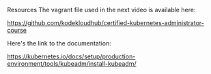 Resources
The vagrant file used in the next video is available here:

https://github.com/kodekloudhub/certified-kubernetes-administrator-course

Here's the link to the documentation:

https://kubernetes.io/docs/setup/production-environment/tools/kubeadm/install-kubeadm/